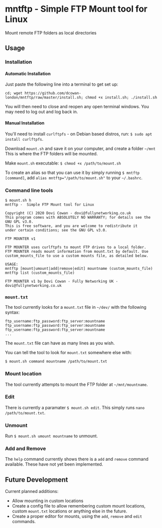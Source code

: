 # mntftp - Simple FTP Mount tool for Linux
Mount remote FTP folders as local directories

## Usage

### Installation

#### Automatic Installation
Just paste the following line into a terminal to get set up:

`cd; wget https://github.com/dcowan-london/mntftp/raw/master/install.sh; chmod +x install.sh; ./install.sh`

You will then need to close and reopen any open terminal windows. You may need to log out and log back in.

#### Manual Installation
You'll need to install `curlftpfs` - on Debian based distros, run:
`$ sudo apt install curlftpfs`.

Download `mount.sh` and save it on your computer, and create a folder `~/mnt` This is where the FTP folders will be mounted.

Make `mount.sh` executable:
`$ chmod +x /path/to/mount.sh`

To create an alias so that you can use it by simply running `$ mntftp [command]`, add `alias mntftp="/path/to/mount.sh"` to your `~/.bashrc`.

### Command line tools
```
$ mount.sh h
mntftp -  Simple FTP Mount tool for Linux

Copyright (C) 2020 Dovi Cowan - dovi@fullynetworking.co.uk
This program comes with ABSOLUTELY NO WARRANTY; for details see the GNU GPL v3.0.
This is free software, and you are welcome to redistribute it
under certain conditions; see the GNU GPL v3.0.

FTP MOUNTER v1

FTP MOUNTER uses curlftpfs to mount FTP drives to a local folder.
FTP MOUNTER reads mount information from mount.txt by default. Use custom_mounts_file to use a custom mounts file, as detailed below.

USAGE:
mntftp [mount|umount|add|remove|edit] mountname (custom_mounts_file)
mntftp list (custom_mounts_file)

FTP MOUNTER v1 by Dovi Cowan - Fully Networking UK - dovi@fullynetworking.co.uk
```

### `mount.txt`
The tool currently looks for a `mount.txt` file in `~/dev/` with the following syntax:
```
ftp_username:ftp_password:ftp_server:mountname
ftp_username:ftp_password:ftp_server:mountname
ftp_username:ftp_password:ftp_server:mountname
...
```

The `mount.txt` file can have as many lines as you wish.

You can tell the tool to look for `mount.txt` somewhere else with:
```
$ mount.sh command mountname /path/to/mount.txt
```

### Mount location
The tool currently attempts to mount the FTP folder at `~/mnt/mountname`.

### Edit
There is currently a paramater `$ mount.sh edit`. This simply runs `nano /path/to/mount.txt`.

### Unmount
Run `$ mount.sh umount mountname` to unmount.

### Add and Remove
The `help` command currently shows there is a `add` and `remove` command available. These have not yet been implemented.

## Future Development
Current planned additions:

* Allow mounting in custom locations
* Create a config file to allow remembering custom mount locations, custom `mount.txt` locations or anything else in the future.
* Create a proper editor for mounts, using the `add`, `remove` and `edit` commands.
